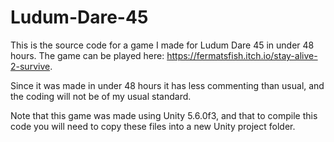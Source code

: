# Ludum-Dare-45

This is the source code for a game I made for Ludum Dare 45 in under 48 hours. The game can be played here: https://fermatsfish.itch.io/stay-alive-2-survive.

Since it was made in under 48 hours it has less commenting than usual, and the coding will not be of my usual standard.

Note that this game was made using Unity 5.6.0f3, and that to compile this code you will need to copy these files into a new Unity project folder.

